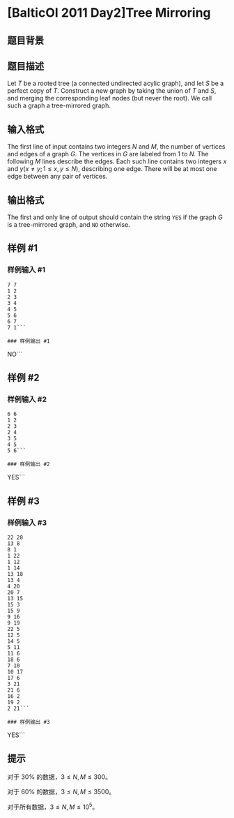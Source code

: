 # [BalticOI 2011 Day2]Tree Mirroring

## 题目背景



## 题目描述

Let $T$ be a rooted tree (a connected undirected acylic graph), and let $S$ be a perfect copy of $T$. Construct a new graph by taking the union of $T$ and $S$, and merging the corresponding leaf nodes (but never the root). We call such a graph a tree-mirrored graph.

## 输入格式

The first line of input contains two integers $N$ and $M$, the number of vertices and edges of a graph $G$. The vertices in $G$ are labeled from $1$ to $N$. The following $M$ lines describe the edges. Each such line contains two integers $x$ and $y(x≠y;1 \le x,y \le N)$, describing one edge. There will be at most one edge between any pair of vertices.

## 输出格式

The first and only line of output should contain the string ``YES`` if the graph $G$ is a tree-mirrored graph, and ``NO`` otherwise.

## 样例 #1

### 样例输入 #1
```
7 7
1 2
2 3
3 4
4 5
5 6
6 7
7 1```

### 样例输出 #1

```
NO```

## 样例 #2

### 样例输入 #2
```
6 6
1 2
2 3
2 4
3 5
4 5
5 6```

### 样例输出 #2

```
YES```

## 样例 #3

### 样例输入 #3
```
22 28
13 8
8 1
1 22
1 12
1 14
13 18
13 4
4 20
20 7
13 15
15 3
15 9
9 16
9 19
22 5
12 5
14 5
5 11
11 6
18 6
7 10
10 17
17 6
3 21
21 6
16 2
19 2
2 21```

### 样例输出 #3

```
YES```

## 提示

对于 $30\%$ 的数据，$3 \le N,M \le 300$。

对于 $60\%$ 的数据，$3 \le N,M \le 3500$。

对于所有数据，$3 \le N,M \le 10^5$。

